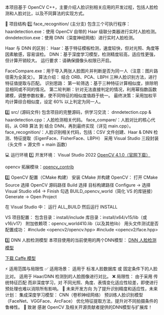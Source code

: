 本项目基于 OpenCV C++，主要介绍人脸识别相关应用的开发过程，包括人脸检测和人脸对比，以及不同算法的实现方式。

📂 项目结构
1️⃣ face_recognition/ (主分支)
包含三个可执行程序：
haardetection.exe：使用 OpenCV 自带的 Haar 级联分类器进行实时人脸检测。
dnndetection.exe：使用 DNN（深度神经网络）进行实时人脸检测。

Haar 与 DNN 的区别：
Haar：基于特征模板检测，速度较快，但对光照、角度等因素敏感，容易误检。
DNN：基于深度学习模型，检测精度较高，适应性更强，但计算开销较大。
运行要求：请确保摄像头权限已开启。

FaceCompare.exe：用于导入两张人脸图片并判断是否为同一人（注意：图片路径需为全英文）。
算法介绍：
结合 ORB、PCA、LBPH 三种人脸识别方法，进行特征值提取与匹配。
识别思路：
第一轮筛选：基于三种特征计算相似度，排除明显相同或不同的情况。
第二轮判断：针对无法直接判定的情况，利用幂指数函数建模，调整参数权重，使不同特征的相似度值趋于统一。
最终决策：采用加权平均计算综合相似度，设定 60% 以上判定为同一人。

2️⃣ src/ (源码文件)
包含项目的完整源码，供学习交流：
dnndetection.cpp & haardetection.cpp：人脸检测相关代码。
face_compare/：人脸对比的核心代码，从 ORB 算法 到 结合 DNN，再到最终实现（详见 main.cpp）。
face_recognition/：人脸识别相关代码，包括：CSV 文件创建、Haar & DNN 检测、特征提取（EigenFace、FisherFace、LBPH）
采用 Visual Studio 三段封装（头文件 + 源文件 + main 函数）

💻 运行环境
1️⃣ 开发环境：
Visual Studio 2022
[OpenCV 4.1.0（官网下载）](https://opencv.org/releases/)

opencv 拓展模块：[opencv_contrib](https://github.com/opencv/opencv_contrib)

2️⃣ OpenCV 配置（CMake 构建）
安装 CMake 并构建 OpenCV：
打开 CMake
Source 选择 OpenCV 源码路径
Build 选择 目标构建路径
Configure → 选择 Visual Studio x64 → Finish
勾选 BUILD_opencv_world（简化 VS 的库链接）
Generate → Open Project

在 Visual Studio 中：
运行 ALL_BUILD
然后运行 INSTALL

VS 项目配置：
包含目录：install/include
库目录：install/x64/v15/lib（或 v16/v17）
附加依赖项：opencv_world410.lib（以及其他lib）
用头文件测试是否配置成功：
#include <opencv2/opencv.hpp>
#include <opencv2/face.hpp>

3️⃣ DNN 人脸检测模型
本项目使用的当前使用的两个DNN模型：
[DNN 人脸检测模型](https://github.com/opencv/opencv/blob/master/samples/dnn/face_detector/deploy.prototxt)

[下载 Caffe 模型](https://github.com/opencv/opencv_3rdparty/raw/dnn_samples_face_detector_20170830/res10_300x300_ssd_iter_140000.caffemodel)

⚡ 适用范围与局限性
✅ 适用场景：
适用于 标准人脸数据库 或 固定条件下的人脸比对。
适用于 Haar/DNN 检测到的人脸图像进行对比。
❌ 局限性：
由于采用 传统特征匹配 而非深度学习，对 不同光照、角度、表情变化适应性较差，即使进行预处理也难以消除所有影响。
🚀 未来开发方向
为了提升识别精度和适应性，未来计划：
集成深度学习模型：
CNN（卷积神经网络）
预训练人脸识别模型（FaceNet、VGGFace、ArcFace）
优化特征提取方法，提升对不同拍摄条件的鲁棒性。
📌 致谢
感谢 OpenCV 及相关开源贡献者提供的DNN模型与扩展库！
